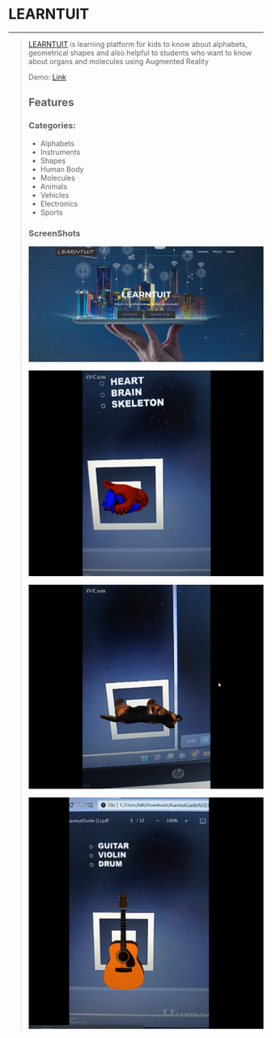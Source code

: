 # LEARNTUIT
---
>
>[LEARNTUIT](https://learntuit.netlify.app/) is learning platform for kids to know about alphabets, geometrical shapes and also helpful to students who want to know about organs and molecules using Augmented Reality
>
>Demo: [Link](https://drive.google.com/drive/folders/1Ac5pAFQn_Y-jVvofLZdSvjwKKeYT5fk1)
>
>## Features
>
>### Categories:
>- Alphabets
>- Instruments
>- Shapes
>- Human Body
>- Molecules
>- Animals
>- Vehicles
>- Electronics
>- Sports
>
>### ScreenShots
>![Home Page](homePage.png)
>
>![Heart Demo](heartDemo.png)
>
>![Dog Demo](dogDemo.png)
>
>![Guitar Demo](guitarDemo.png)
>
>


